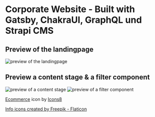 # Corporate Website - Built with Gatsby, ChakraUI, GraphQL und Strapi CMS

## Preview of the landingpage

![preview of the landingpage](gatsby-strapi-website/images/preview_home.png)

## Preview a content stage & a filter component

![preview of a content stage](rgatsby-strapi-website/src/images/preview_stage.png)
![preview of a filter component](rgatsby-strapi-website/src/images/preview_filter.png)

<a target="_blank" href="https://icons8.com/icon/YFn1QHQKdou6/ecommerce">Ecommerce</a> icon by <a target="_blank" href="https://icons8.com">Icons8</a>

<a href="https://www.flaticon.com/free-icons/info" title="info icons">Info icons created by Freepik - Flaticon</a>
